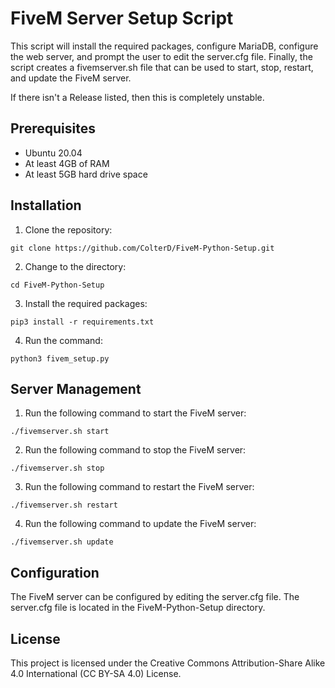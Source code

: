 # FiveM Server Setup Script

This script will install the required packages, configure MariaDB, configure the web server, and prompt the user to edit the server.cfg file. Finally, the script creates a fivemserver.sh file that can be used to start, stop, restart, and update the FiveM server.

If there isn't a Release listed, then this is completely unstable.

## Prerequisites

* Ubuntu 20.04
* At least 4GB of RAM
* At least 5GB hard drive space

## Installation

1. Clone the repository:

```
git clone https://github.com/ColterD/FiveM-Python-Setup.git
```

2. Change to the directory:

```
cd FiveM-Python-Setup
```

3. Install the required packages:

```
pip3 install -r requirements.txt
```

4. Run the command:

```
python3 fivem_setup.py
```

## Server Management

1. Run the following command to start the FiveM server:

```
./fivemserver.sh start
```

2. Run the following command to stop the FiveM server:

```
./fivemserver.sh stop
```

3. Run the following command to restart the FiveM server:

```
./fivemserver.sh restart
```

4. Run the following command to update the FiveM server:

```
./fivemserver.sh update
```

## Configuration

The FiveM server can be configured by editing the server.cfg file. The server.cfg file is located in the FiveM-Python-Setup directory.

## License

This project is licensed under the Creative Commons Attribution-Share Alike 4.0 International (CC BY-SA 4.0) License.
